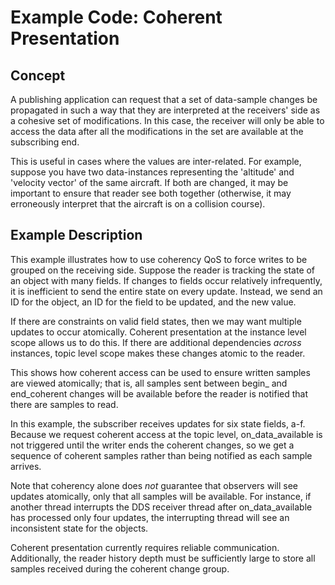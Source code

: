 # Example Code: Coherent Presentation

## Concept

A publishing application can request that a set of data-sample changes be
propagated in such a way that they are interpreted at the receivers' side as a
cohesive set of modifications. In this case, the receiver will only be able to
access the data after all the modifications in the set are available at the
subscribing end.

This is useful in cases where the values are inter-related. For example,
suppose you have two data-instances representing the 'altitude' and 'velocity
vector' of the same aircraft. If both are changed, it may be important to
ensure that reader see both together (otherwise, it may erroneously interpret
that the aircraft is on a collision course).

## Example Description

This example illustrates how to use coherency QoS to force writes to be grouped
on the receiving side. Suppose the reader is tracking the state of an object
with many fields. If changes to fields occur relatively infrequently, it is
inefficient to send the entire state on every update. Instead, we send an ID
for the object, an ID for the field to be updated, and the new value.

If there are constraints on valid field states, then we may want multiple
updates to occur atomically. Coherent presentation at the instance level scope
allows us to do this. If there are additional dependencies *across* instances,
topic level scope makes these changes atomic to the reader.

This shows how coherent access can be used to ensure written samples are viewed
atomically; that is, all samples sent between begin_ and end_coherent changes
will be available before the reader is notified that there are samples to read.

In this example, the subscriber receives updates for six state fields, a-f.
Because we request coherent access at the topic level, on_data_available is not
triggered until the writer ends the coherent changes, so we get a sequence of
coherent samples rather than being notified as each sample arrives.

Note that coherency alone does *not* guarantee that observers will see updates
atomically, only that all samples will be available. For instance, if another
thread interrupts the DDS receiver thread after on_data_available has processed
only four updates, the interrupting thread will see an inconsistent state for
the objects.

Coherent presentation currently requires reliable communication. Additionally,
the reader history depth must be sufficiently large to store all samples
received during the coherent change group.

